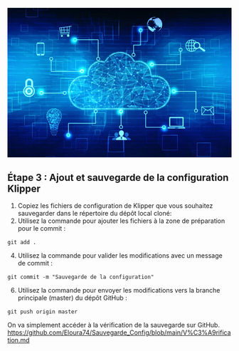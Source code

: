 ![image](https://github.com/Eloura74/Sauvegarde_Config/blob/main/Image/Installation.webp)

## Étape 3 : Ajout et sauvegarde de la configuration Klipper

1. Copiez les fichiers de configuration de Klipper que vous souhaitez sauvegarder dans le répertoire du dépôt local cloné:
2. Utilisez la commande pour ajouter les fichiers à la zone de préparation pour le commit :

```
git add .
```

4. Utilisez la commande pour valider les modifications avec un message de commit :

```
git commit -m "Sauvegarde de la configuration"
```

6. Utilisez la commande pour envoyer les modifications vers la branche principale (master) du dépôt GitHub :

```
git push origin master
```

On va simplement accéder à la vérification de la sauvegarde sur GitHub. https://github.com/Eloura74/Sauvegarde_Config/blob/main/V%C3%A9rification.md
